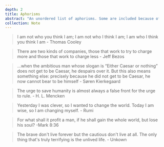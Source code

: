 ```yaml
---
depth: 2
title: Aphorisms
abstract: "An unordered list of aphorisms. Some are included because of clever wordplay. Others are included because of some unique insight."
collection: Note
---
```

> I am not who you think I am; I am not who I think I am; I am who I think you think I am - Thomas Cooley

> There are two kinds of companies, those that work to try to charge more and those that work to charge less - Jeff Bezos

> …when the ambitious man whose slogan is “Either Caesar or nothing” does not get to be Caesar, he despairs over it. But this also means something else: precisely because he did not get to be Caesar, he now cannot bear to be himself - Søren Kierkegaard

> The urge to save humanity is almost always a false front for the urge to rule. - H. L. Mencken

> Yesterday I was clever, so I wanted to change the world. Today I am wise, so I am changing myself. - Rumi

> For what shall it profit a man, if he shall gain the whole world, but lose his soul? -Mark 8:36

> The brave don't live forever but the cautious don't live at all. The only thing that's truly terrifying is the unlived life. - Unkown

